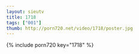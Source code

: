```yaml
--- 
layout: sieutv
title: 1718
tags: ["001"]
thumb: http://porn720.net/video/1718/poster.jpg
---
```

{% include porn720 key="1718" %} 
